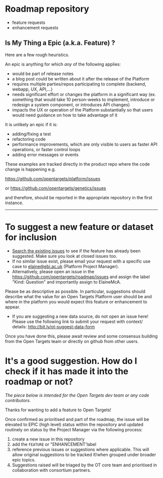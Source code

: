 # Roadmap repository
- feature requests
- enhancement requests


## Is My Thing a Epic (a.k.a. Feature) ?

Here are a few rough heuristics.

An epic is anything for which *any* of the following applies:

- would be part of release notes
- a blog post could be written about it after the release of the Platform
- requires multiple parties/repos participating to complete (backend, webapp, UX, API,...)
- needs significant effort or changes the platform in a significant way (ex. something that would take 10 person-weeks to implement, introduce or redesign a system component, or introduces API changes)
- impacts the UX or operation of the Platform substantially so that users would need guidance on how to take advantage of it

It is unlikely an epic if it is:

- adding/fixing a test
- refactoring code
- performance improvements, which are only visible to users as faster API operations, or faster control loops
- adding error messages or events

These examples are tracked directly in the product repo where the code change is happening e.g. 

https://github.com/opentargets/platform/issues

or 
https://github.com/opentargets/genetics/issues

and therefore, should be reported in the appropriate repository in the first instance.


***

# To suggest a new feature or dataset for inclusion

- [Search the existing issues](https://github.com/opentargets/roadmap/issues) to see if the feature has already been suggested. Make sure you look at closed issues too.
- If no similar issue exist, please email your request with a specific use case to elaine@ebi.ac.uk (Platform Project Manager).
- Alternatively, please open an issue in the https://github.com/opentargets/roadmap/issues and assign the label "Kind: Question" and importantly assign to ElaineMcA.

Please be as descriptive as possible. In particular, suggestions should describe what the value for an Open Targets Platform user should be and where in the platform you would expect this feature or enhancement to appear.

- If you are suggesting a new data source, do not open an issue here!  Please use the following link to submit your request with context/ details: http://bit.ly/ot-suggest-data-form

Once you have done this, please await review and some consensus building from the Open Targets team or directly on github from other users.

# It's a good suggestion. How do I check if it has made it into the roadmap or not?
*The piece below is intended for the Open Targets dev team or any code contributors.*

Thanks for wanting to add a feature to Open Targets!

Once confirmed as prioritised and part of the roadmap, the issue will be elevated to EPIC (high level) status within the repository and updated routinely on status by the Project Manager via the following process:

1. create a new issue in this repository
2. add the `FEATURE` or "ENHANCEMENT'label
3. reference previous issues or suggestions where applicable. This will allow original suggestions to be tracked if/when grouped under broader epic topics.
4. Suggestions raised will be triaged by the OT core team and prioritised in collaboration with consortium partners.

